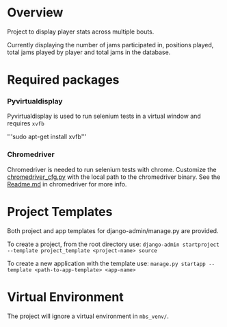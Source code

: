 # Overview
Project to display player stats across multiple bouts.

Currently displaying the number of jams participated in, positions played, total
jams played by player and total jams in the database.

# Required packages
### Pyvirtualdisplay
Pyvirtualdisplay is used to run selenium tests in a virtual window and requires 
`xvfb`

'''sudo apt-get install xvfb'''

### Chromedriver
Chromedriver is needed to run selenium tests with chrome. Customize the 
[chromedriver_cfg.py](source/functional_tests/chromedriver/chromedriver_cfg.py) 
with the local path to the chromedriver binary. See the 
[Readme.md](source/functional_tests/chromedriver/Readme.md) in chromedriver for
 more info.

# Project Templates
Both project and app templates for django-admin/manage.py are provided.

To create a project, from the root directory use:
`django-admin startproject --template project_template <project-name> source`

To create a new application with the template use:
`manage.py startapp --template <path-to-app-template> <app-name>`

# Virtual Environment
The project will ignore a virtual environment in `mbs_venv/`. 
